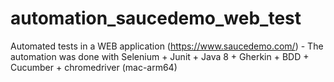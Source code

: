 # automation_saucedemo_web_test
Automated tests in a WEB application (https://www.saucedemo.com/) - The automation was done with Selenium + Junit + Java 8 + Gherkin + BDD + Cucumber + chromedriver (mac-arm64)



